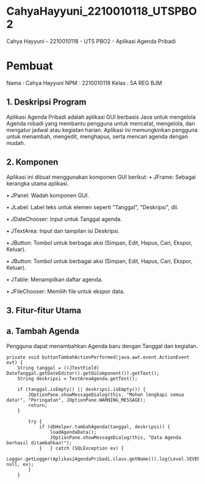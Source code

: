 # CahyaHayyuni_2210010118_UTSPBO2
 Cahya Hayyuni - 2210010118 - UTS PBO2 - Aplikasi Agenda Pribadi 

 # Pembuat
 Nama : Cahya Hayyuni
 NPM  : 2210010118
 Kelas : 5A REG BJM

## 1. Deskripsi Program
Aplikasi Agenda Pribadi adalah aplikasi GUI berbasis Java untuk mengelola Agenda robadi yang membantu pengguna untuk mencatat, mengelola, dan mengatur jadwal atau kegiatan harian. Aplikasi ini memungkinkan pengguna untuk menambah, mengedit, menghapus, serta mencari agenda dengan mudah.

## 2. Komponen
Aplikasi ini dibuat menggunakan komponen GUI berikut: 
• JFrame: Sebagai kerangka utama aplikasi.

• JPanel: Wadah komponen GUI.

• JLabel: Label teks untuk elemen seperti "Tanggal", "Deskripsi", dll.

• JDateChooser: Input untuk Tanggal agenda.

• JTextArea: Input dan tampilan isi Deskripsi.

• JButton: Tombol untuk berbagai aksi (Simpan, Edit, Hapus, Cari, Ekspor, Keluar).

• JButton: Tombol untuk berbagai aksi (Simpan, Edit, Hapus, Cari, Ekspor, Keluar).

• JTable: Menampilkan daftar agenda.

• JFileChooser: Memilih file untuk ekspor data.

## 3. Fitur-fitur Utama
## a. Tambah Agenda
Pengguna dapat menambahkan Agenda baru dengan Tanggal dan kegiatan.
~~~
private void buttonTambahActionPerformed(java.awt.event.ActionEvent evt) {                                             
    String tanggal = ((JTextField) DateTanggal.getDateEditor().getUiComponent()).getText();
    String deskripsi = TextAreaAgenda.getText();

    if (tanggal.isEmpty() || deskripsi.isEmpty()) {
        JOptionPane.showMessageDialog(this, "Mohon lengkapi semua data!", "Peringatan", JOptionPane.WARNING_MESSAGE);
        return;
    }

        try {
            if (dbHelper.tambahAgenda(tanggal, deskripsi)) {
                loadAgendaData();
                JOptionPane.showMessageDialog(this, "Data Agenda berhasil ditambahkan!");
            }   } catch (SQLException ex) {
            Logger.getLogger(AplikasiAgendaPribadi.class.getName()).log(Level.SEVERE, null, ex);
        }
    }
~~~                                            
